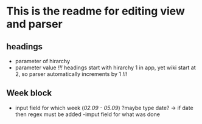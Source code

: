 # This is the readme for editing view and parser

## headings
- parameter of hirarchy
- parameter value 
*!!!* headings start with hirarchy 1 in app, yet wiki start at 2, so parser automatically increments by 1 *!!!*

## Week block
- input field for which week (*02.09 - 05.09*) ?maybe type date?
    -> if date then regex must be added
-imput field for what was done
